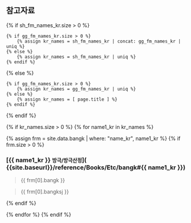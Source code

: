 ## 참고자료

{% if sh_fm_names_kr.size > 0 %}

	{% if gg_fm_names_kr.size > 0 %}
		{% assign kr_names = sh_fm_names_kr | concat: gg_fm_names_kr | uniq %}
	{% else %}
		{% assign kr_names = sh_fm_names_kr | uniq %}
	{% endif %}

{% else %}

	{% if gg_fm_names_kr.size > 0 %}
		{% assign kr_names = gg_fm_names_kr | uniq %}
	{% else %}
		{% assign kr_names = [ page.title ] %}
	{% endif %}

{% endif %}

<!-- 처방 명칭 -->

{% if kr_names.size > 0 %}
{% for name1_kr in kr_names %}

{% assign frm = site.data.bangk | where: "name_kr", name1_kr %}
{% if frm.size > 0 %}
### [{{ name1_kr }} <small>방극/방극산정</small>]( {{site.baseurl}}/reference/Books/Etc/bangk#{{ name1_kr }})

> {{ frm[0].bangk }}

> {{ frm[0].bangksj }}

{% endif %}

{% endfor %}
{% endif %}



<!-- 내용 정리

## 정리

{% assign formulas = site.data.shanghanlun_formulas | where: "NameK", page.title %}
{% assign formula = formulas[0] %}

#### 효능

{{  formula.Features }}

#### 적응증

{{ formula.Indications }}


#### 설명

{{ formula.Commentary }}


## 외부자료

Ref : {{ formula.Page }}

-->

